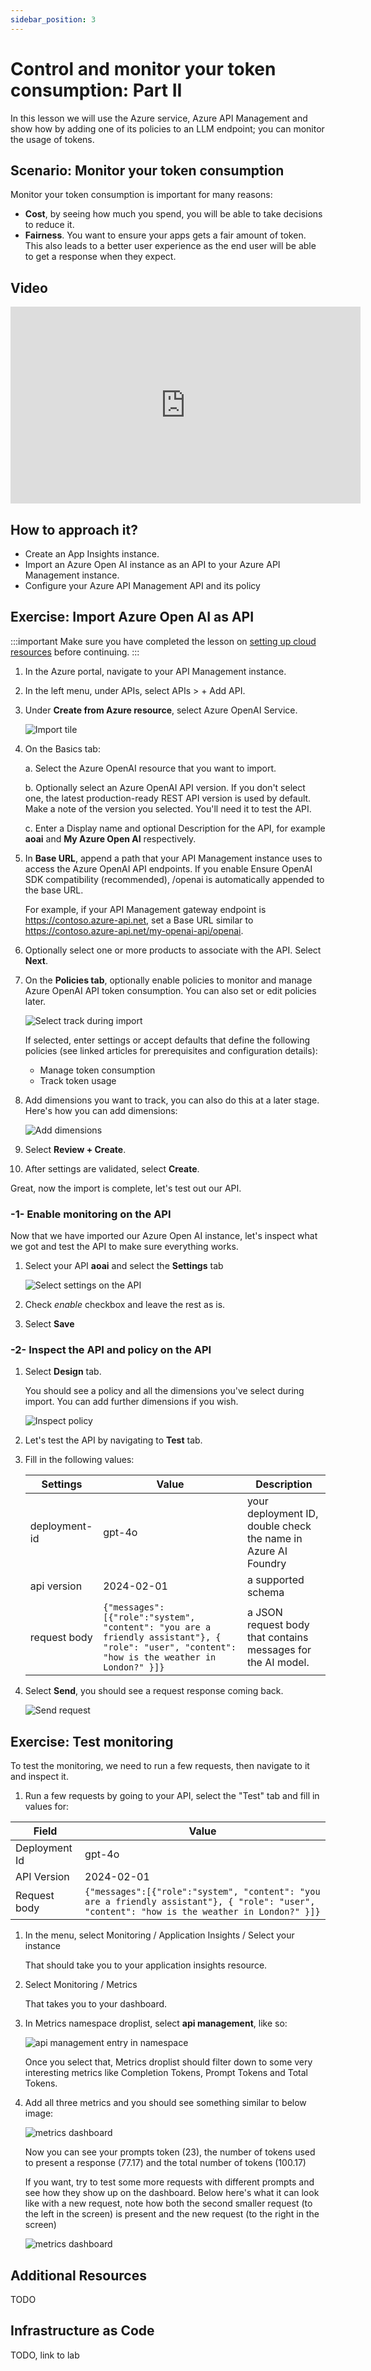 ```yaml
---
sidebar_position: 3
---
```


# Control and monitor your token consumption: Part II  

In this lesson we will use the Azure service, Azure API Management and show how by adding one of its policies to an LLM endpoint; you can monitor the usage of tokens.

## Scenario: Monitor your token consumption

Monitor your token consumption is important for many reasons:

- **Cost**, by seeing how much you spend, you will be able to take decisions to reduce it.
- **Fairness**. You want to ensure your apps gets a fair amount of token. This also leads to a better user experience as the end user will be able to get a response when they expect.

## Video

<iframe width="560" height="315" src="https://www.youtube.com/embed/2pW6Z2VwHmQ?si=NwKkyTUa17IPhHMm" title="YouTube video player" frameborder="0" allow="accelerometer; autoplay; clipboard-write; encrypted-media; gyroscope; picture-in-picture; web-share" referrerpolicy="strict-origin-when-cross-origin" allowfullscreen></iframe>

## How to approach it?

- Create an App Insights instance.
- Import an Azure Open AI instance as an API to your Azure API Management instance.
- Configure your Azure API Management API and its policy

## Exercise: Import Azure Open AI as API

:::important
Make sure you have completed the lesson on [setting up cloud resources](./create-resources.md) before continuing.
:::

1. In the Azure portal, navigate to your API Management instance.

1. In the left menu, under APIs, select APIs > + Add API.

1. Under **Create from Azure resource**, select Azure OpenAI Service.

   ![Import tile](https://learn.microsoft.com/en-us/azure/api-management/media/azure-openai-api-from-specification/azure-openai-api.png)

1. On the Basics tab:

    a. Select the Azure OpenAI resource that you want to import.

    b. Optionally select an Azure OpenAI API version. If you don't select one, the latest production-ready REST API version is used by default. Make a note of the version you selected. You'll need it to test the API.

    c. Enter a Display name and optional Description for the API, for example **aoai** and **My Azure Open AI** respectively.

1. In **Base URL**, append a path that your API Management instance uses to access the Azure OpenAI API endpoints. If you enable Ensure OpenAI SDK compatibility (recommended), /openai is automatically appended to the base URL.

    For example, if your API Management gateway endpoint is https://contoso.azure-api.net, set a Base URL similar to https://contoso.azure-api.net/my-openai-api/openai.

1. Optionally select one or more products to associate with the API. Select **Next**.

1. On the **Policies tab**, optionally enable policies to monitor and manage Azure OpenAI API token consumption. You can also set or edit policies later.

    ![Select track during import](/img/monitor-import-select-monitor.png)

    If selected, enter settings or accept defaults that define the following policies (see linked articles for prerequisites and configuration details):

    - Manage token consumption
    - Track token usage

1. Add dimensions you want to track, you can also do this at a later stage. Here's how you can add dimensions:

    ![Add dimensions](/img/monitor-import-setup-dimensions.png)

    
1. Select **Review + Create**.

1. After settings are validated, select **Create**.

Great, now the import is complete, let's test out our API.

### -1- Enable monitoring on the API

Now that we have imported our Azure Open AI instance, let's inspect what we got and test the API to make sure everything works.

1. Select your API **aoai** and select the **Settings** tab

    ![Select settings on the API](/img/monitor-enable.png)

1. Check *enable* checkbox and leave the rest as is.
1. Select **Save**

### -2- Inspect the API and policy on the API

1. Select **Design** tab.

    You should see a policy and all the dimensions you've select during import. You can add further dimensions if you wish. 

    ![Inspect policy](/img/monitor-inspect-policy.png)

1. Let's test the API by navigating to **Test** tab. 
1. Fill in the following values:

    | Settings | Value | Description |
    |--|--|--|
    | deployment-id | gpt-4o | your deployment ID, double check the name in Azure AI Foundry |
    | api version | 2024-02-01 | a supported schema
    | request body | ```{"messages":[{"role":"system", "content": "you are a friendly assistant"}, { "role": "user", "content": "how is the weather in London?" }]} ``` | a JSON request body that contains messages for the AI model. |

1. Select **Send**, you should see a request response coming back.

    ![Send request](/img/monitor-test-import.png)

## Exercise: Test monitoring

To test the monitoring, we need to run a few requests, then navigate to it and inspect it.

1. Run a few requests by going to your API, select the "Test" tab and fill in values for:

  | Field | Value |
  | -- | -- | 
  | Deployment Id | gpt-4o |
  | API Version | 2024-02-01 |
  | Request body | `{"messages":[{"role":"system", "content": "you are a friendly assistant"}, { "role": "user", "content": "how is the weather in London?" }]}` | 

1. In the menu, select Monitoring / Application Insights / Select your instance

   That should take you to your application insights resource.

1. Select Monitoring / Metrics

   That takes you to your dashboard. 
1. In Metrics namespace droplist, select **api management**, like so:

   ![api management entry in namespace](/img/monitor-metrics.png)

   Once you select that, Metrics droplist should filter down to some very interesting metrics like Completion Tokens, Prompt Tokens and Total Tokens.

1. Add all three metrics and you should see something similar to below image:

   ![metrics dashboard](/img/monitor-dashboard.png)

   Now you can see your prompts token (23), the number of tokens used to present a response (77.17) and the total number of tokens (100.17)

   If you want, try to test some more requests with different prompts and see how they show up on the dashboard. Below here's what it can look like with a new request, note how both the second smaller request (to the left in the screen) is present and the new request (to the right in the screen)

   ![metrics dashboard](/img/monitor-dashboard-2.png)

## Additional Resources

TODO

## Infrastructure as Code

TODO, link to lab